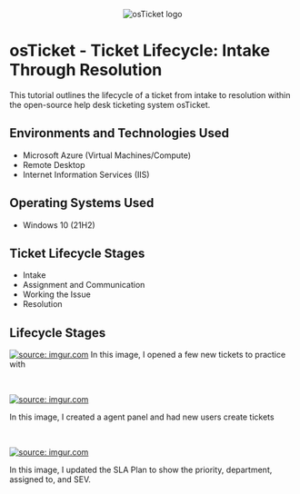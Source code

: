 <p align="center">
<img src="https://i.imgur.com/Clzj7Xs.png" alt="osTicket logo"/>
</p>

<h1>osTicket - Ticket Lifecycle: Intake Through Resolution</h1>
This tutorial outlines the lifecycle of a ticket from intake to resolution within the open-source help desk ticketing system osTicket.<br />




<h2>Environments and Technologies Used</h2>

- Microsoft Azure (Virtual Machines/Compute)
- Remote Desktop
- Internet Information Services (IIS)

<h2>Operating Systems Used </h2>

- Windows 10</b> (21H2)

<h2>Ticket Lifecycle Stages</h2>

- Intake
- Assignment and Communication
- Working the Issue
- Resolution

<h2>Lifecycle Stages</h2>

<p>
<a href="https://imgur.com/khQOoHr"><img src="https://i.imgur.com/khQOoHr.jpg" title="source: imgur.com" /></a>
In this image, I opened a few new tickets to practice with
</p>
<br />

<a href="https://imgur.com/N4FfqJa"><img src="https://i.imgur.com/N4FfqJa.jpg" title="source: imgur.com" /></a>
<p>
In this image, I created a agent panel and had new users create tickets
</p>
<br />

<a href="https://imgur.com/qPB9WxL"><img src="https://i.imgur.com/qPB9WxL.jpg" title="source: imgur.com" /></a>
<p>
In this image, I updated the SLA Plan to show the priority, department, assigned to, and SEV.
</p>
<br />

